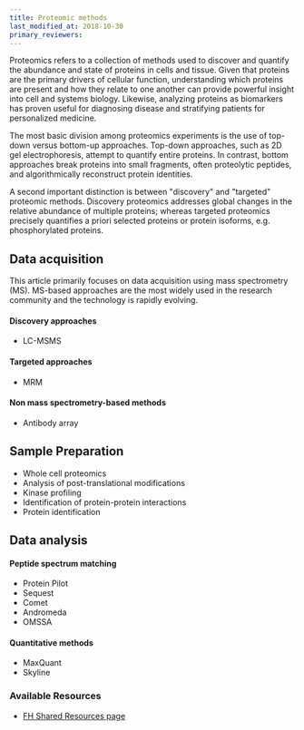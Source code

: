 ```yaml
---
title: Proteomic methods
last_modified_at: 2018-10-30
primary_reviewers:
---
```


Proteomics refers to a collection of methods used to discover and quantify the abundance and state of proteins in cells and tissue. Given that proteins are the primary drivers of cellular function, understanding which proteins are present and how they relate to one another can provide powerful insight into cell and systems biology. Likewise, analyzing proteins as biomarkers has proven useful for diagnosing disease and stratifying patients for personalized medicine.

The most basic division among proteomics experiments is the use of top-down versus bottom-up approaches. Top-down approaches, such as 2D gel electrophoresis, attempt to quantify entire proteins. In contrast, bottom approaches break proteins into small fragments, often proteolytic peptides, and algorithmically reconstruct protein identities.

A second important distinction is between "discovery" and "targeted" proteomic methods. Discovery proteomics addresses global changes in the relative abundance of multiple proteins; whereas targeted proteomics precisely quantifies a priori selected proteins or protein isoforms, e.g. phosphorylated proteins. 

## Data acquisition  
This article primarily focuses on data acquisition using mass spectrometry (MS). MS-based approaches are the most widely used in the research community and the technology is rapidly evolving.

#### Discovery approaches  
- LC-MSMS  

#### Targeted approaches  
- MRM  

#### Non mass spectrometry-based methods  
- Antibody array  

## Sample Preparation  
- Whole cell proteomics  
- Analysis of post-translational modifications  
- Kinase profiling  
- Identification of protein-protein interactions  
- Protein identification  

## Data analysis  
#### Peptide spectrum matching  
- Protein Pilot  
- Sequest  
- Comet
- Andromeda  
- OMSSA  


#### Quantitative methods  
- MaxQuant
- Skyline  






### Available Resources  
- [FH Shared Resources page](https://sharedresources.fredhutch.org/core-facilities/proteomics)
